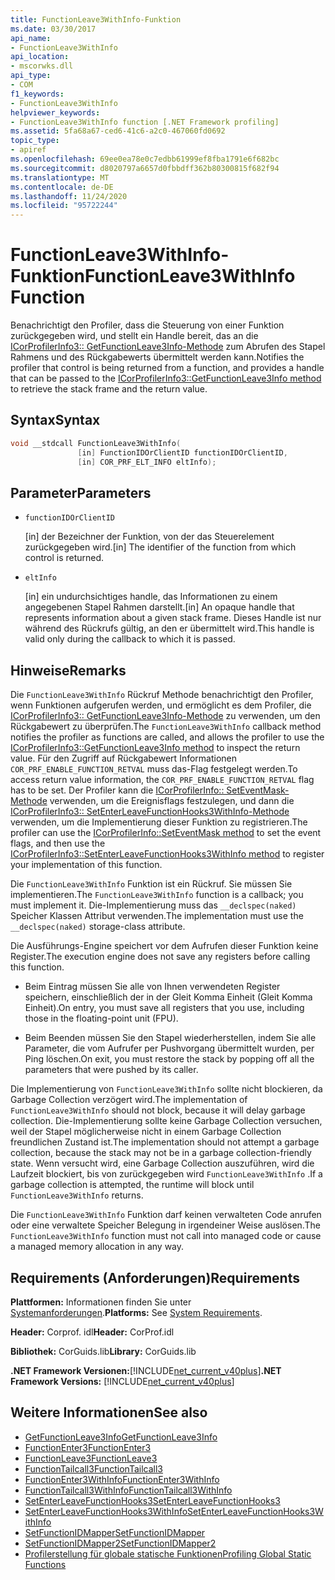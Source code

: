 ```yaml
---
title: FunctionLeave3WithInfo-Funktion
ms.date: 03/30/2017
api_name:
- FunctionLeave3WithInfo
api_location:
- mscorwks.dll
api_type:
- COM
f1_keywords:
- FunctionLeave3WithInfo
helpviewer_keywords:
- FunctionLeave3WithInfo function [.NET Framework profiling]
ms.assetid: 5fa68a67-ced6-41c6-a2c0-467060fd0692
topic_type:
- apiref
ms.openlocfilehash: 69ee0ea78e0c7edbb61999ef8fba1791e6f682bc
ms.sourcegitcommit: d8020797a6657d0fbbdff362b80300815f682f94
ms.translationtype: MT
ms.contentlocale: de-DE
ms.lasthandoff: 11/24/2020
ms.locfileid: "95722244"
---
```

# <a name="functionleave3withinfo-function"></a><span data-ttu-id="1a239-102">FunctionLeave3WithInfo-Funktion</span><span class="sxs-lookup"><span data-stu-id="1a239-102">FunctionLeave3WithInfo Function</span></span>

<span data-ttu-id="1a239-103">Benachrichtigt den Profiler, dass die Steuerung von einer Funktion zurückgegeben wird, und stellt ein Handle bereit, das an die [ICorProfilerInfo3:: GetFunctionLeave3Info-Methode](icorprofilerinfo3-getfunctionleave3info-method.md) zum Abrufen des Stapel Rahmens und des Rückgabewerts übermittelt werden kann.</span><span class="sxs-lookup"><span data-stu-id="1a239-103">Notifies the profiler that control is being returned from a function, and provides a handle that can be passed to the [ICorProfilerInfo3::GetFunctionLeave3Info method](icorprofilerinfo3-getfunctionleave3info-method.md) to retrieve the stack frame and the return value.</span></span>  
  
## <a name="syntax"></a><span data-ttu-id="1a239-104">Syntax</span><span class="sxs-lookup"><span data-stu-id="1a239-104">Syntax</span></span>  
  
```cpp  
void __stdcall FunctionLeave3WithInfo(  
               [in] FunctionIDOrClientID functionIDOrClientID,  
               [in] COR_PRF_ELT_INFO eltInfo);  
```  
  
## <a name="parameters"></a><span data-ttu-id="1a239-105">Parameter</span><span class="sxs-lookup"><span data-stu-id="1a239-105">Parameters</span></span>

- `functionIDOrClientID`

  <span data-ttu-id="1a239-106">\[in] der Bezeichner der Funktion, von der das Steuerelement zurückgegeben wird.</span><span class="sxs-lookup"><span data-stu-id="1a239-106">\[in] The identifier of the function from which control is returned.</span></span>

- `eltInfo`

  <span data-ttu-id="1a239-107">\[in] ein undurchsichtiges handle, das Informationen zu einem angegebenen Stapel Rahmen darstellt.</span><span class="sxs-lookup"><span data-stu-id="1a239-107">\[in] An opaque handle that represents information about a given stack frame.</span></span> <span data-ttu-id="1a239-108">Dieses Handle ist nur während des Rückrufs gültig, an den er übermittelt wird.</span><span class="sxs-lookup"><span data-stu-id="1a239-108">This handle is valid only during the callback to which it is passed.</span></span>

## <a name="remarks"></a><span data-ttu-id="1a239-109">Hinweise</span><span class="sxs-lookup"><span data-stu-id="1a239-109">Remarks</span></span>  

 <span data-ttu-id="1a239-110">Die `FunctionLeave3WithInfo` Rückruf Methode benachrichtigt den Profiler, wenn Funktionen aufgerufen werden, und ermöglicht es dem Profiler, die [ICorProfilerInfo3:: GetFunctionLeave3Info-Methode](icorprofilerinfo3-getfunctionleave3info-method.md) zu verwenden, um den Rückgabewert zu überprüfen.</span><span class="sxs-lookup"><span data-stu-id="1a239-110">The `FunctionLeave3WithInfo` callback method notifies the profiler as functions are called, and allows the profiler to use the [ICorProfilerInfo3::GetFunctionLeave3Info method](icorprofilerinfo3-getfunctionleave3info-method.md) to inspect the return value.</span></span> <span data-ttu-id="1a239-111">Für den Zugriff auf Rückgabewert Informationen `COR_PRF_ENABLE_FUNCTION_RETVAL` muss das-Flag festgelegt werden.</span><span class="sxs-lookup"><span data-stu-id="1a239-111">To access return value information, the `COR_PRF_ENABLE_FUNCTION_RETVAL` flag has to be set.</span></span> <span data-ttu-id="1a239-112">Der Profiler kann die [ICorProfilerInfo:: SetEventMask-Methode](icorprofilerinfo-seteventmask-method.md) verwenden, um die Ereignisflags festzulegen, und dann die [ICorProfilerInfo3:: SetEnterLeaveFunctionHooks3WithInfo-Methode](icorprofilerinfo3-setenterleavefunctionhooks3withinfo-method.md) verwenden, um die Implementierung dieser Funktion zu registrieren.</span><span class="sxs-lookup"><span data-stu-id="1a239-112">The profiler can use the [ICorProfilerInfo::SetEventMask method](icorprofilerinfo-seteventmask-method.md) to set the event flags, and then use the [ICorProfilerInfo3::SetEnterLeaveFunctionHooks3WithInfo method](icorprofilerinfo3-setenterleavefunctionhooks3withinfo-method.md) to register your implementation of this function.</span></span>  
  
 <span data-ttu-id="1a239-113">Die `FunctionLeave3WithInfo` Funktion ist ein Rückruf. Sie müssen Sie implementieren.</span><span class="sxs-lookup"><span data-stu-id="1a239-113">The `FunctionLeave3WithInfo` function is a callback; you must implement it.</span></span> <span data-ttu-id="1a239-114">Die-Implementierung muss das `__declspec(naked)` Speicher Klassen Attribut verwenden.</span><span class="sxs-lookup"><span data-stu-id="1a239-114">The implementation must use the `__declspec(naked)` storage-class attribute.</span></span>  
  
 <span data-ttu-id="1a239-115">Die Ausführungs-Engine speichert vor dem Aufrufen dieser Funktion keine Register.</span><span class="sxs-lookup"><span data-stu-id="1a239-115">The execution engine does not save any registers before calling this function.</span></span>  
  
- <span data-ttu-id="1a239-116">Beim Eintrag müssen Sie alle von Ihnen verwendeten Register speichern, einschließlich der in der Gleit Komma Einheit (Gleit Komma Einheit).</span><span class="sxs-lookup"><span data-stu-id="1a239-116">On entry, you must save all registers that you use, including those in the floating-point unit (FPU).</span></span>  
  
- <span data-ttu-id="1a239-117">Beim Beenden müssen Sie den Stapel wiederherstellen, indem Sie alle Parameter, die vom Aufrufer per Pushvorgang übermittelt wurden, per Ping löschen.</span><span class="sxs-lookup"><span data-stu-id="1a239-117">On exit, you must restore the stack by popping off all the parameters that were pushed by its caller.</span></span>  
  
 <span data-ttu-id="1a239-118">Die Implementierung von `FunctionLeave3WithInfo` sollte nicht blockieren, da Garbage Collection verzögert wird.</span><span class="sxs-lookup"><span data-stu-id="1a239-118">The implementation of `FunctionLeave3WithInfo` should not block, because it will delay garbage collection.</span></span> <span data-ttu-id="1a239-119">Die-Implementierung sollte keine Garbage Collection versuchen, weil der Stapel möglicherweise nicht in einem Garbage Collection freundlichen Zustand ist.</span><span class="sxs-lookup"><span data-stu-id="1a239-119">The implementation should not attempt a garbage collection, because the stack may not be in a garbage collection-friendly state.</span></span> <span data-ttu-id="1a239-120">Wenn versucht wird, eine Garbage Collection auszuführen, wird die Laufzeit blockiert, bis von zurückgegeben wird `FunctionLeave3WithInfo` .</span><span class="sxs-lookup"><span data-stu-id="1a239-120">If a garbage collection is attempted, the runtime will block until `FunctionLeave3WithInfo` returns.</span></span>  
  
 <span data-ttu-id="1a239-121">Die `FunctionLeave3WithInfo` Funktion darf keinen verwalteten Code anrufen oder eine verwaltete Speicher Belegung in irgendeiner Weise auslösen.</span><span class="sxs-lookup"><span data-stu-id="1a239-121">The `FunctionLeave3WithInfo` function must not call into managed code or cause a managed memory allocation in any way.</span></span>  
  
## <a name="requirements"></a><span data-ttu-id="1a239-122">Requirements (Anforderungen)</span><span class="sxs-lookup"><span data-stu-id="1a239-122">Requirements</span></span>  

 <span data-ttu-id="1a239-123">**Plattformen:** Informationen finden Sie unter [Systemanforderungen](../../get-started/system-requirements.md).</span><span class="sxs-lookup"><span data-stu-id="1a239-123">**Platforms:** See [System Requirements](../../get-started/system-requirements.md).</span></span>  
  
 <span data-ttu-id="1a239-124">**Header:** Corprof. idl</span><span class="sxs-lookup"><span data-stu-id="1a239-124">**Header:** CorProf.idl</span></span>  
  
 <span data-ttu-id="1a239-125">**Bibliothek:** CorGuids.lib</span><span class="sxs-lookup"><span data-stu-id="1a239-125">**Library:** CorGuids.lib</span></span>  
  
 <span data-ttu-id="1a239-126">**.NET Framework Versionen:**[!INCLUDE[net_current_v40plus](../../../../includes/net-current-v40plus-md.md)]</span><span class="sxs-lookup"><span data-stu-id="1a239-126">**.NET Framework Versions:** [!INCLUDE[net_current_v40plus](../../../../includes/net-current-v40plus-md.md)]</span></span>  
  
## <a name="see-also"></a><span data-ttu-id="1a239-127">Weitere Informationen</span><span class="sxs-lookup"><span data-stu-id="1a239-127">See also</span></span>

- [<span data-ttu-id="1a239-128">GetFunctionLeave3Info</span><span class="sxs-lookup"><span data-stu-id="1a239-128">GetFunctionLeave3Info</span></span>](icorprofilerinfo3-getfunctionleave3info-method.md)
- [<span data-ttu-id="1a239-129">FunctionEnter3</span><span class="sxs-lookup"><span data-stu-id="1a239-129">FunctionEnter3</span></span>](functionenter3-function.md)
- [<span data-ttu-id="1a239-130">FunctionLeave3</span><span class="sxs-lookup"><span data-stu-id="1a239-130">FunctionLeave3</span></span>](functionleave3-function.md)
- [<span data-ttu-id="1a239-131">FunctionTailcall3</span><span class="sxs-lookup"><span data-stu-id="1a239-131">FunctionTailcall3</span></span>](functiontailcall3-function.md)
- [<span data-ttu-id="1a239-132">FunctionEnter3WithInfo</span><span class="sxs-lookup"><span data-stu-id="1a239-132">FunctionEnter3WithInfo</span></span>](functionenter3withinfo-function.md)
- [<span data-ttu-id="1a239-133">FunctionTailcall3WithInfo</span><span class="sxs-lookup"><span data-stu-id="1a239-133">FunctionTailcall3WithInfo</span></span>](functiontailcall3withinfo-function.md)
- [<span data-ttu-id="1a239-134">SetEnterLeaveFunctionHooks3</span><span class="sxs-lookup"><span data-stu-id="1a239-134">SetEnterLeaveFunctionHooks3</span></span>](icorprofilerinfo3-setenterleavefunctionhooks3-method.md)
- [<span data-ttu-id="1a239-135">SetEnterLeaveFunctionHooks3WithInfo</span><span class="sxs-lookup"><span data-stu-id="1a239-135">SetEnterLeaveFunctionHooks3WithInfo</span></span>](icorprofilerinfo3-setenterleavefunctionhooks3withinfo-method.md)
- [<span data-ttu-id="1a239-136">SetFunctionIDMapper</span><span class="sxs-lookup"><span data-stu-id="1a239-136">SetFunctionIDMapper</span></span>](icorprofilerinfo-setfunctionidmapper-method.md)
- [<span data-ttu-id="1a239-137">SetFunctionIDMapper2</span><span class="sxs-lookup"><span data-stu-id="1a239-137">SetFunctionIDMapper2</span></span>](icorprofilerinfo3-setfunctionidmapper2-method.md)
- [<span data-ttu-id="1a239-138">Profilerstellung für globale statische Funktionen</span><span class="sxs-lookup"><span data-stu-id="1a239-138">Profiling Global Static Functions</span></span>](profiling-global-static-functions.md)
